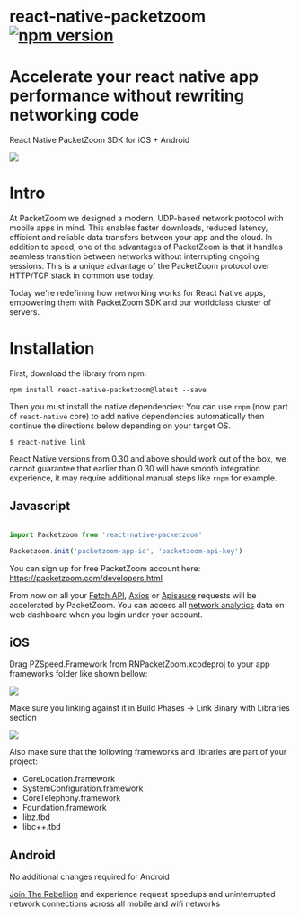 # react-native-packetzoom [![npm version](https://img.shields.io/npm/v/react-native-packetzoom.svg?style=flat)](https://www.npmjs.com/package/react-native-packetzoom)

# Accelerate your react native app performance without rewriting networking code

React Native PacketZoom SDK for iOS + Android

![](http://i.imgur.com/GPEgdkT.png)


# Intro

At PacketZoom we designed a modern, UDP-based network protocol with mobile apps in mind. This enables faster downloads, reduced latency, efficient and reliable data transfers between your app and the cloud. In addition to speed, one of the advantages of PacketZoom is that it handles seamless transition between networks without interrupting ongoing sessions. This is a unique advantage of the PacketZoom protocol over HTTP/TCP stack in common use today. 

Today we're redefining how networking works for React Native apps, empowering them with PacketZoom SDK and our worldclass cluster of servers.

# Installation

First, download the library from npm:

```
npm install react-native-packetzoom@latest --save
```

Then you must install the native dependencies: You can use `rnpm` (now part of `react-native` core) to
add native dependencies automatically then continue the directions below depending on your target OS.

   `$ react-native link`
   
React Native versions from 0.30 and above should work out of the box, we cannot guarantee that earlier than 0.30
will have smooth integration experience, it may require additional manual steps like `rnpm` for example.

## Javascript
```js

import Packetzoom from 'react-native-packetzoom'

Packetzoom.init('packetzoom-app-id', 'packetzoom-api-key')
```

You can sign up for free PacketZoom account here: https://packetzoom.com/developers.html

From now on all your [Fetch API](https://developer.mozilla.org/en-US/docs/Web/API/Fetch_API),
[Axios](https://github.com/mzabriskie/axios) or [Apisauce](https://github.com/skellock/apisauce) requests will be accelerated
by PacketZoom. You can access all [network analytics](https://packetzoom.com/blog/introducing-http-optimizer-and-analytics-service.html) data on web dashboard when you login under your account.

## iOS

Drag PZSpeed.Framework from RNPacketZoom.xcodeproj to your app frameworks folder like shown bellow:

![](http://i.imgur.com/z71C8Nh.png)


Make sure you linking against it in Build Phases -> Link Binary with Libraries section

![](http://i.imgur.com/e6ftLfX.png)

Also make sure that the following frameworks and libraries are part of your project: 

- CoreLocation.framework
- SystemConfiguration.framework
- CoreTelephony.framework
- Foundation.framework
- libz.tbd
- libc++.tbd

## Android

No additional changes required for Android


[Join The Rebellion](https://packetzoom.com/developers.html) and experience request speedups and uninterrupted network connections across all mobile and wifi networks
